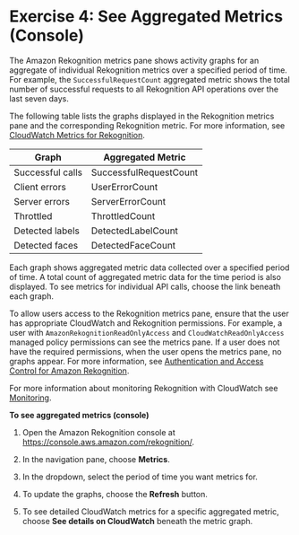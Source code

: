 # Exercise 4: See Aggregated Metrics \(Console\)<a name="aggregated-metrics"></a>

The Amazon Rekognition metrics pane shows activity graphs for an aggregate of individual Rekognition metrics over a specified period of time\. For example, the `SuccessfulRequestCount` aggregated metric shows the total number of successful requests to all Rekognition API operations over the last seven days\. 

The following table lists the graphs displayed in the Rekognition metrics pane and the corresponding Rekognition metric\. For more information, see [CloudWatch Metrics for Rekognition](cloudwatch-metricsdim.md)\.


| Graph | Aggregated Metric | 
| --- | --- | 
|  Successful calls  |  SuccessfulRequestCount  | 
|  Client errors  |  UserErrorCount  | 
|  Server errors  |  ServerErrorCount  | 
|  Throttled  |  ThrottledCount  | 
|  Detected labels  |  DetectedLabelCount  | 
|  Detected faces  |  DetectedFaceCount  | 

Each graph shows aggregated metric data collected over a specified period of time\. A total count of aggregated metric data for the time period is also displayed\. To see metrics for individual API calls, choose the link beneath each graph\.

To allow users access to the Rekognition metrics pane, ensure that the user has appropriate CloudWatch and Rekognition permissions\. For example, a user with `AmazonRekognitionReadOnlyAccess` and `CloudWatchReadOnlyAccess` managed policy permissions can see the metrics pane\. If a user does not have the required permissions, when the user opens the metrics pane, no graphs appear\. For more information, see [Authentication and Access Control for Amazon Rekognition](authentication-and-access-control.md)\.

For more information about monitoring Rekognition with CloudWatch see [Monitoring](rekognition_monitoring.md)\.

**To see aggregated metrics \(console\)**

1. Open the Amazon Rekognition console at [https://console\.aws\.amazon\.com/rekognition/](https://console.aws.amazon.com/rekognition/)\.

1. In the navigation pane, choose **Metrics**\.

1. In the dropdown, select the period of time you want metrics for\.

1. To update the graphs, choose the **Refresh** button\.

1. To see detailed CloudWatch metrics for a specific aggregated metric, choose **See details on CloudWatch** beneath the metric graph\.